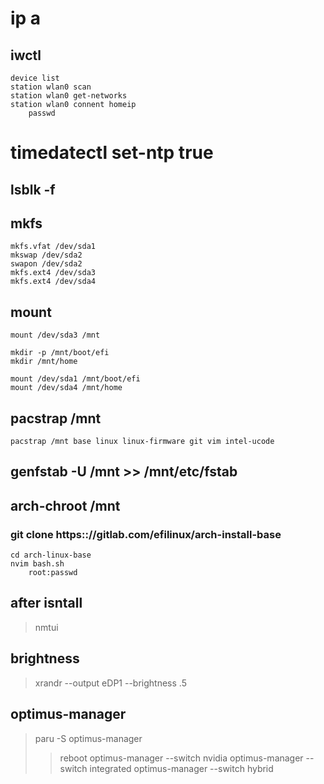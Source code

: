 # ip a
## iwctl
    device list
    station wlan0 scan
    station wlan0 get-networks
    station wlan0 connent homeip
        passwd

# timedatectl set-ntp true

## lsblk -f
## mkfs
    mkfs.vfat /dev/sda1
    mkswap /dev/sda2
    swapon /dev/sda2
    mkfs.ext4 /dev/sda3
    mkfs.ext4 /dev/sda4
## mount
    mount /dev/sda3 /mnt

    mkdir -p /mnt/boot/efi
    mkdir /mnt/home

    mount /dev/sda1 /mnt/boot/efi
    mount /dev/sda4 /mnt/home
    
## pacstrap /mnt
    pacstrap /mnt base linux linux-firmware git vim intel-ucode

## genfstab -U /mnt >> /mnt/etc/fstab
## arch-chroot /mnt

### git clone https:://gitlab.com/efilinux/arch-install-base
    cd arch-linux-base
    nvim bash.sh
        root:passwd

## after isntall
>  nmtui

## brightness
> xrandr --output eDP1 --brightness .5

## optimus-manager
> paru -S optimus-manager
>> reboot
>> optimus-manager --switch nvidia
>> optimus-manager --switch integrated 
>> optimus-manager --switch hybrid
